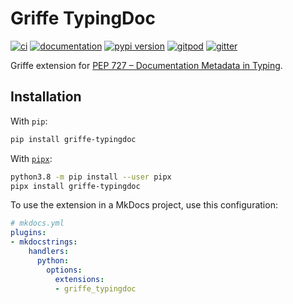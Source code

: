 # Griffe TypingDoc

[![ci](https://github.com/mkdocstrings/griffe-typingdoc/workflows/ci/badge.svg)](https://github.com/mkdocstrings/griffe-typingdoc/actions?query=workflow%3Aci)
[![documentation](https://img.shields.io/badge/docs-mkdocs-708FCC.svg?style=flat)](https://mkdocstrings.github.io/griffe-typingdoc/)
[![pypi version](https://img.shields.io/pypi/v/griffe-typingdoc.svg)](https://pypi.org/project/griffe-typingdoc/)
[![gitpod](https://img.shields.io/badge/gitpod-workspace-708FCC.svg?style=flat)](https://gitpod.io/#https://github.com/mkdocstrings/griffe-typingdoc)
[![gitter](https://badges.gitter.im/join%20chat.svg)](https://app.gitter.im/#/room/#griffe-typingdoc:gitter.im)

Griffe extension for [PEP 727 – Documentation Metadata in Typing](https://peps.python.org/pep-0727/).

## Installation

With `pip`:

```bash
pip install griffe-typingdoc
```

With [`pipx`](https://github.com/pipxproject/pipx):

```bash
python3.8 -m pip install --user pipx
pipx install griffe-typingdoc
```

To use the extension in a MkDocs project,
use this configuration:

```yaml
# mkdocs.yml
plugins:
- mkdocstrings:
    handlers:
      python:
        options:
          extensions:
          - griffe_typingdoc
```
